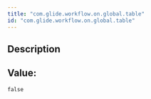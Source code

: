 ```yaml
---
title: "com.glide.workflow.on.global.table"
id: "com.glide.workflow.on.global.table"
---
```

## Description



## Value: 
```
false
```